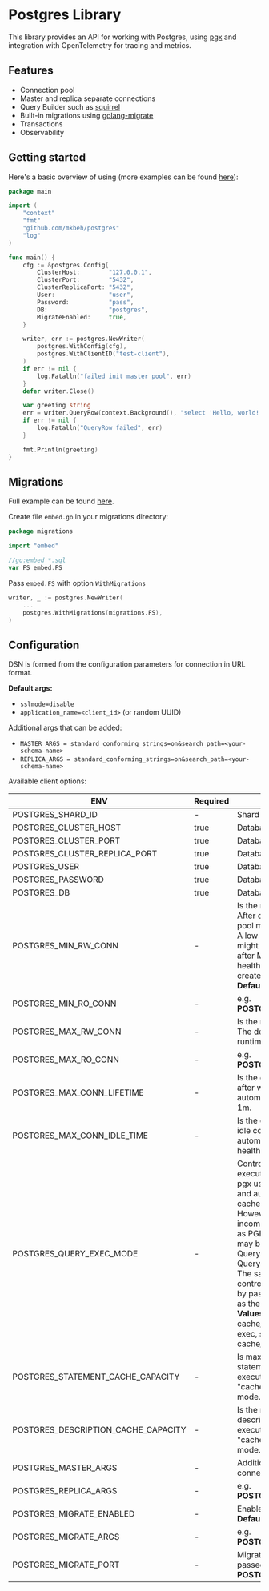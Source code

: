 # Postgres Library

This library provides an API for working with Postgres, using [pgx](github.com/jackc/pgx) and
integration with OpenTelemetry for tracing and metrics.

## Features

- Connection pool
- Master and replica separate connections
- Query Builder such as [squirrel](github.com/Masterminds/squirrel)
- Built-in migrations using [golang-migrate](github.com/golang-migrate/migrate)
- Transactions
- Observability

## Getting started

Here's a basic overview of using (more examples can be found [here](https://github.com/mkbeh/postgres/tree/main/examples)):

```go
package main

import (
	"context"
	"fmt"
	"github.com/mkbeh/postgres"
	"log"
)

func main() {
	cfg := &postgres.Config{
		ClusterHost:        "127.0.0.1",
		ClusterPort:        "5432",
		ClusterReplicaPort: "5432",
		User:               "user",
		Password:           "pass",
		DB:                 "postgres",
		MigrateEnabled:     true,
	}

	writer, err := postgres.NewWriter(
		postgres.WithConfig(cfg),
		postgres.WithClientID("test-client"),
	)
	if err != nil {
		log.Fatalln("failed init master pool", err)
	}
	defer writer.Close()

	var greeting string
	err = writer.QueryRow(context.Background(), "select 'Hello, world!'").Scan(&greeting)
	if err != nil {
		log.Fatalln("QueryRow failed", err)
	}

	fmt.Println(greeting)
}

```

## Migrations

Full example can be found [here](https://github.com/mkbeh/postgres/tree/main/examples).

Create file `embed.go` in your migrations directory:
```go
package migrations

import "embed"

//go:embed *.sql
var FS embed.FS
```

Pass `embed.FS` with option `WithMigrations`

```go
writer, _ := postgres.NewWriter(
    ...
    postgres.WithMigrations(migrations.FS),
)
```

## Configuration

DSN is formed from the configuration parameters for connection in URL format.

**Default args:**

* `sslmode=disable`
* `application_name=<client_id>` (or random UUID)

Additional args that can be added:

* `MASTER_ARGS = standard_conforming_strings=on&search_path=<your-schema-name>`
* `REPLICA_ARGS = standard_conforming_strings=on&search_path=<your-schema-name>`

Available client options:

| ENV                                 | Required | Description                                                                                                                                                                                                                                                                                                                                                                                                                                                                                                                                               |
|-------------------------------------|----------|-----------------------------------------------------------------------------------------------------------------------------------------------------------------------------------------------------------------------------------------------------------------------------------------------------------------------------------------------------------------------------------------------------------------------------------------------------------------------------------------------------------------------------------------------------------|
| POSTGRES_SHARD_ID                   | -        | Shard ID. **Default**: 0.                                                                                                                                                                                                                                                                                                                                                                                                                                                                                                                                 |
| POSTGRES_CLUSTER_HOST               | true     | Database host.                                                                                                                                                                                                                                                                                                                                                                                                                                                                                                                                            |
| POSTGRES_CLUSTER_PORT               | true     | Database master port.                                                                                                                                                                                                                                                                                                                                                                                                                                                                                                                                     |
| POSTGRES_CLUSTER_REPLICA_PORT       | true     | Database replica port.                                                                                                                                                                                                                                                                                                                                                                                                                                                                                                                                    |
| POSTGRES_USER                       | true     | Database user.                                                                                                                                                                                                                                                                                                                                                                                                                                                                                                                                            |
| POSTGRES_PASSWORD                   | true     | Database password.                                                                                                                                                                                                                                                                                                                                                                                                                                                                                                                                        |
| POSTGRES_DB                         | true     | Database name.                                                                                                                                                                                                                                                                                                                                                                                                                                                                                                                                            |
| POSTGRES_MIN_RW_CONN                | -        | Is the minimum size of the pool. After connection closes, the pool might dip below MinConns. A low number of MinConns might mean the pool is empty after MaxConnLifetime until the health check has a chance to create new connections. **Default**: 1.                                                                                                                                                                                                                                                                                                   |
| POSTGRES_MIN_RO_CONN                | -        | e.g. **POSTGRES_MIN_RW_CONN**.                                                                                                                                                                                                                                                                                                                                                                                                                                                                                                                            |
| POSTGRES_MAX_RW_CONN                | -        | Is the maximum size of the pool. The default is the greater of 4 or runtime.NumCPU().                                                                                                                                                                                                                                                                                                                                                                                                                                                                     |
| POSTGRES_MAX_RO_CONN                | -        | e.g. **POSTGRES_MAX_RW_CONN**                                                                                                                                                                                                                                                                                                                                                                                                                                                                                                                             |
| POSTGRES_MAX_CONN_LIFETIME          | -        | Is the duration since creation after which a connection will be automatically closed. **Default**: 1m.                                                                                                                                                                                                                                                                                                                                                                                                                                                    |
| POSTGRES_MAX_CONN_IDLE_TIME         | -        | Is the duration after which an idle connection will be automatically closed by the health check. **Default**: 30s.                                                                                                                                                                                                                                                                                                                                                                                                                                        |
| POSTGRES_QUERY_EXEC_MODE            | -        | Controls the default mode for executing queries. By default pgx uses the extended protocol and automatically prepares and caches prepared statements. However, this may be incompatible with proxies such as PGBouncer. In this case it may be preferable to use QueryExecModeExec or QueryExecModeSimpleProtocol. The same functionality can be controlled on a per query basis by passing a QueryExecMode as the first query argument. **Values**: cache_statement, cache_describe, describe_exec, exec, simple_protocol. **Default**: cache_statement. |
| POSTGRES_STATEMENT_CACHE_CAPACITY   | -        | Is maximum size of the statement cache used when executing a query with "cache_statement" query exec mode. **Default**: 128.                                                                                                                                                                                                                                                                                                                                                                                                                              |
| POSTGRES_DESCRIPTION_CACHE_CAPACITY | -        | Is the maximum size of the description cache used when executing a query with "cache_describe" query exec mode. **Default**: 512.                                                                                                                                                                                                                                                                                                                                                                                                                         |
| POSTGRES_MASTER_ARGS                | -        | Additional arguments for connection string.                                                                                                                                                                                                                                                                                                                                                                                                                                                                                                               |
| POSTGRES_REPLICA_ARGS               | -        | e.g. **POSTGRES_REPLICA_ARGS**                                                                                                                                                                                                                                                                                                                                                                                                                                                                                                                            |
| POSTGRES_MIGRATE_ENABLED            | -        | Enable migrations if passed. **Default**: false.                                                                                                                                                                                                                                                                                                                                                                                                                                                                                                          |
| POSTGRES_MIGRATE_ARGS               | -        | e.g. **POSTGRES_MASTER_ARGS**                                                                                                                                                                                                                                                                                                                                                                                                                                                                                                                             |
| POSTGRES_MIGRATE_PORT               | -        | Migrate port. if value is not passed by default value is used **POSTGRES_CLUSTER_PORT**.                                                                                                                                                                                                                                                                                                                                                                                                                                                                  |